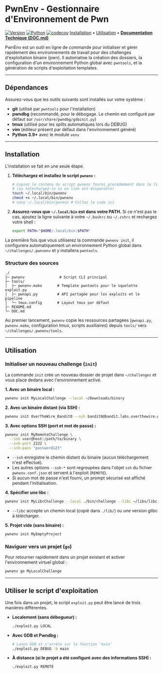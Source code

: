 # PwnEnv - Gestionnaire d'Environnement de Pwn

[![Version](https://img.shields.io/badge/version-3.2.0-blue.svg)](https://github.com/N0x41/pwnenv)
[![Python](https://img.shields.io/badge/python-3.9+-green.svg)](https://python.org)
[![codecov](https://codecov.io/gh/N0x41/pwnenv/branch/main/graph/badge.svg?token=OKZ0154KE0)](https://codecov.io/gh/N0x41/pwnenv)
[Installation](https://www.google.com/search?q=%23installation) • [Utilisation](https://www.google.com/search?q=%23utilisation) • [**Documentation Technique (DOC.md)**](https://www.google.com/search?q=DOC.md)

PwnEnv est un outil en ligne de commande pour initialiser et gérer rapidement des environnements de travail pour des challenges d'exploitation binaire (pwn). Il automatise la création des dossiers, la configuration d'un environnement Python global avec `pwntools`, et la génération de scripts d'exploitation templates.


-----

## Dépendances

Assurez-vous que les outils suivants sont installés sur votre système :
  * **git** (utilisé par `pwntools` pour l'installation)
  * **pwndbg** (recommandé, pour le débogage. Le chemin est configuré par défaut sur `/usr/share/pwndbg/gdbinit.py`)
  * **tmux** (utilisé pour les splits automatiques lors du DEBUG)
  * **vim** (éditeur présent par défaut dans l'environnement généré)
  * **Python 3.9+** avec le module `venv`

-----

## Installation

L'installation se fait en une seule étape.

1.  **Téléchargez et installez le script `pwnenv` :**

    ```bash
    # Copiez le contenu du script pwnenv fourni précédemment dans le fichier ci-dessous
    # (ou téléchargez-le si un lien est disponible)
    touch ~/.local/bin/pwnenv
    chmod +x ~/.local/bin/pwnenv
    # nano ~/.local/bin/pwnenv # Collez le code ici
    ```

2.  **Assurez-vous que `~/.local/bin` est dans votre PATH.**
    Si ce n'est pas le cas, ajoutez la ligne suivante à votre `~/.bashrc` ou `~/.zshrc` et rechargez votre shell :

    ```bash
    export PATH="$HOME/.local/bin:$PATH"
    ```

La première fois que vous utiliserez la commande `pwnenv init`, il configurera automatiquement un environnement Python global dans `~/challenges/.pwnvenv` et y installera `pwntools`.

### Structure des sources

```
./
├─ pwnenv                # Script CLI principal
├─ tools/
│  ├─ pwnenv.mako       # Template pwntools pour le squelette exploit.py
│  ├─ pwnapi.py         # API partagée pour les exploits et le pipeline
│  └─ tmux.config       # Layout tmux par défaut
├─ README.md
└─ DOC.md
```

Au premier lancement, `pwnenv` copie les ressources partagées (`pwnapi.py`, `pwnenv.mako`, configuration tmux, scripts auxiliaires) depuis `tools/` vers `~/challenges/.pwnenv/tools`.

-----

## Utilisation

### Initialiser un nouveau challenge (`init`)

La commande `init` crée un nouveau dossier de projet dans `~/challenges` et vous place dedans avec l'environnement activé.

**1. Avec un binaire local :**

```bash
pwnenv init MyLocalChallenge --local ~/Downloads/binary
```

**2. Avec un binaire distant (via SSH) :**

```bash
pwnenv init OverTheWire_Bandit0 --ssh bandit0@bandit.labs.overthewire.org:/bandit/bandit0
```

**3. Avec options SSH (port et mot de passe) :**

```bash
pwnenv init MyRemoteChallenge \
  --ssh user@host:/path/to/binary \
  --ssh-port 2222 \
  --ssh-pass "password123"
```

  * `--ssh` enregistre le chemin distant du binaire (aucun téléchargement n'est effectué).
  * Les autres options `--ssh-*` sont regroupées dans l'objet `ssh` du fichier `pwnenv.conf.json` et servent à l'exploit (`REMOTE`).
  * Si aucun mot de passe n'est fourni, un prompt sécurisé est affiché pendant l'initialisation.

**4. Spécifier une libc :**

```bash
pwnenv init MyLibcChallenge --local ./bin/challenge --libc ~/libs/libc-2.35.so
```

  * `--libc` accepte un chemin local (copié dans `./lib/`) ou une version glibc à télécharger.

**5. Projet vide (sans binaire) :**

```bash
pwnenv init MyEmptyProject
```

### Naviguer vers un projet (`go`)

Pour retourner rapidement dans un projet existant et activer l'environnement virtuel global :

```bash
pwnenv go MyLocalChallenge
```

-----

## Utiliser le script d'exploitation

Une fois dans un projet, le script `exploit.py` peut être lancé de trois manières différentes.

  * **Localement (sans débogueur) :**

    ```bash
    ./exploit.py LOCAL
    ```

  * **Avec GDB et Pwndbg :**

    ```bash
    # Lance GDB et s'arrête sur la fonction 'main'
    ./exploit.py DEBUG -b main
    ```

  * **À distance (si le projet a été configuré avec des informations SSH) :**

    ```bash
    ./exploit.py REMOTE
    ```